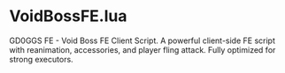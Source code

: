 # VoidBossFE.lua
GD0GGS FE - Void Boss FE Client Script. A powerful client-side FE script with reanimation, accessories, and player fling attack. Fully optimized for strong executors.
